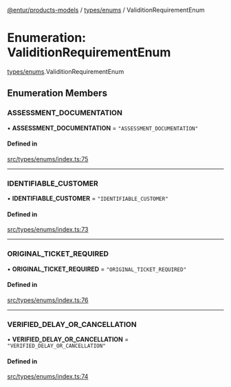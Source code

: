 [@entur/products-models](../README.md) / [types/enums](../modules/types_enums.md) / ValiditionRequirementEnum

# Enumeration: ValiditionRequirementEnum

[types/enums](../modules/types_enums.md).ValiditionRequirementEnum

## Enumeration Members

### ASSESSMENT\_DOCUMENTATION

• **ASSESSMENT\_DOCUMENTATION** = ``"ASSESSMENT_DOCUMENTATION"``

#### Defined in

[src/types/enums/index.ts:75](https://github.com/entur/products-models/blob/main/src/types/enums/index.ts#L75)

___

### IDENTIFIABLE\_CUSTOMER

• **IDENTIFIABLE\_CUSTOMER** = ``"IDENTIFIABLE_CUSTOMER"``

#### Defined in

[src/types/enums/index.ts:73](https://github.com/entur/products-models/blob/main/src/types/enums/index.ts#L73)

___

### ORIGINAL\_TICKET\_REQUIRED

• **ORIGINAL\_TICKET\_REQUIRED** = ``"ORIGINAL_TICKET_REQUIRED"``

#### Defined in

[src/types/enums/index.ts:76](https://github.com/entur/products-models/blob/main/src/types/enums/index.ts#L76)

___

### VERIFIED\_DELAY\_OR\_CANCELLATION

• **VERIFIED\_DELAY\_OR\_CANCELLATION** = ``"VERIFIED_DELAY_OR_CANCELLATION"``

#### Defined in

[src/types/enums/index.ts:74](https://github.com/entur/products-models/blob/main/src/types/enums/index.ts#L74)
